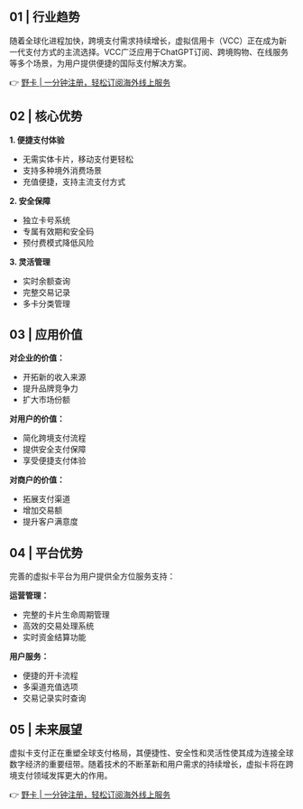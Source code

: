 ## 01 | 行业趋势

随着全球化进程加快，跨境支付需求持续增长，虚拟信用卡（VCC）正在成为新一代支付方式的主流选择。VCC广泛应用于ChatGPT订阅、跨境购物、在线服务等多个场景，为用户提供便捷的国际支付解决方案。

👉 [野卡 | 一分钟注册，轻松订阅海外线上服务](https://bit.ly/bewildcard)

## 02 | 核心优势

**1. 便捷支付体验**
- 无需实体卡片，移动支付更轻松
- 支持多种境外消费场景
- 充值便捷，支持主流支付方式

**2. 安全保障**
- 独立卡号系统
- 专属有效期和安全码
- 预付费模式降低风险

**3. 灵活管理**
- 实时余额查询
- 完整交易记录
- 多卡分类管理

## 03 | 应用价值

**对企业的价值：**
- 开拓新的收入来源
- 提升品牌竞争力
- 扩大市场份额

**对用户的价值：**
- 简化跨境支付流程
- 提供安全支付保障
- 享受便捷支付体验

**对商户的价值：**
- 拓展支付渠道
- 增加交易额
- 提升客户满意度

## 04 | 平台优势

完善的虚拟卡平台为用户提供全方位服务支持：

**运营管理：**
- 完整的卡片生命周期管理
- 高效的交易处理系统
- 实时资金结算功能

**用户服务：**
- 便捷的开卡流程
- 多渠道充值选项
- 交易记录实时查询

## 05 | 未来展望

虚拟卡支付正在重塑全球支付格局，其便捷性、安全性和灵活性使其成为连接全球数字经济的重要纽带。随着技术的不断革新和用户需求的持续增长，虚拟卡将在跨境支付领域发挥更大的作用。

👉 [野卡 | 一分钟注册，轻松订阅海外线上服务](https://bit.ly/bewildcard)